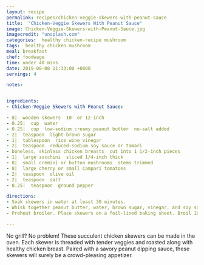 ```yaml
---
layout: recipe
permalink: recipes/chicken-veggie-skewers-with-peanut-sauce
title:  "Chicken-Veggie Skewers With Peanut Sauce"
image: Chicken-Veggie-Skewers-with-Peanut-Sauce.jpg
imagecredit: "unsplash.com"
categories:  healthy chicken-recipe mushroom
tags:  healthy chicken mushroom
meal: breakfast
chef: foodwage
time: under 40 mins
date: 2019-08-08 11:33:00 +0800
servings: 4

notes:


ingredients:
- Chicken-Veggie Skewers with Peanut Sauce:

- 8|  wooden skewers  10- or 12-inch
- 0.25|  cup  water
- 0.25|  cup  low-sodium creamy peanut butter  no-salt added
- 2|  teaspoon  light-brown sugar
- 1|  tablespoon  rice wine vinegar
- 2|  teaspoon  reduced-sodium soy sauce or tamari
- boneless, skinless chicken breasts  cut into 1 1/2-inch pieces
- 1|  large zucchini  sliced 1/4-inch thick
- 8|  small cremini or button mushrooms  stems trimmed
- 8|  large cherry or small Campari tomatoes
- 2|  teaspoon  olive oil
- 2|  teaspoon  salt
- 0.25|  teaspoon  ground pepper

directions:
- Soak skewers in water at least 30 minutes.
- Whisk together peanut butter, water, brown sugar, vinegar, and soy sauce. Set aside. Thread chicken, zucchini, mushrooms, and tomatoes evenly on skewers. Brush with oil and sprinkle with salt and pepper.
- Preheat broiler. Place skewers on a foil-lined baking sheet. Broil 10–12 minutes, turning once until chicken is done and vegetables are tender. Serve with peanut sauce.

---
```


No grill? No problem! These succulent chicken skewers can be made in the oven. Each skewer is threaded with tender veggies and roasted along with healthy chicken breast. Paired with a savory peanut dipping sauce, these skewers will surely be a crowd-pleasing appetizer.